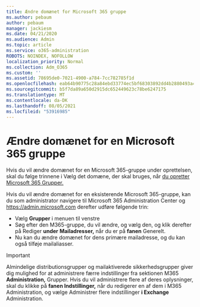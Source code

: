 ```yaml
---
title: Ændre domænet for Microsoft 365 gruppe
ms.author: pebaum
author: pebaum
manager: jackiesm
ms.date: 04/21/2020
ms.audience: Admin
ms.topic: article
ms.service: o365-administration
ROBOTS: NOINDEX, NOFOLLOW
localization_priority: Normal
ms.collection: Adm_O365
ms.custom: ''
ms.assetid: 78695de0-7021-4900-a784-7cc782785f1d
ms.openlocfilehash: eab64b90775c28a84ebd33774ec5bf68303892dd4b2880493a4b236d9d8993d0
ms.sourcegitcommit: b5f7da89a650d2915dc652449623c78be6247175
ms.translationtype: MT
ms.contentlocale: da-DK
ms.lasthandoff: 08/05/2021
ms.locfileid: "53916985"
---
```

# <a name="change-the-domain-for-a-microsoft-365-group"></a>Ændre domænet for en Microsoft 365 gruppe

Hvis du vil ændre domænet for en Microsoft 365-gruppe under oprettelsen, skal du følge trinnene i Vælg det domæne, der skal bruges, når [du opretter Microsoft 365 Grupper.](https://docs.microsoft.com/microsoft-365/admin/create-groups/choose-domain-to-create-groups)

Hvis du vil ændre domænet for en eksisterende Microsoft 365-gruppe, kan du som administrator navigere til Microsoft 365 Administration Center og https://admin.microsoft.com derefter udføre følgende trin:

- Vælg **Grupper** i menuen til venstre
- Søg efter den M365-gruppe, du vil ændre, og vælg den, og klik derefter på Rediger **under** **Mailadresser,** når du er på **fanen** Generelt.
- Nu kan du ændre domænet for dens primære mailadresse, og du kan også tilføje mailaliasser.

> [!IMPORTANT]
> Almindelige distributionsgrupper og mailaktiverede sikkerhedsgrupper giver dig mulighed for at administrere færre indstillinger fra sektionen M365 **Administration,** Grupper. Hvis du vil administrere flere af deres oplysninger, skal du klikke på **fanen Indstillinger,** når du redigerer en af dem i M365 Administration, og vælge Administrer flere indstillinger **i Exchange** Administration.